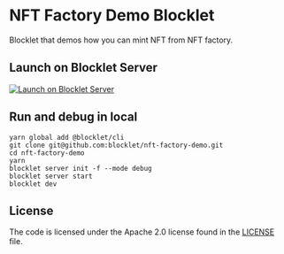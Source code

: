 # NFT Factory Demo Blocklet

Blocklet that demos how you can mint NFT from NFT factory.

## Launch on Blocklet Server

[![Launch on Blocklet Server](https://assets.arcblock.io/icons/launch_on_blocklet_server.svg)](https://install.arcblock.io/?action=blocklet-install&meta_url=https%3A%2F%2Fgithub.com%2Fblocklet%2Fnft-factory-demo%2Freleases%2Fdownload%2Fv0.7.2%2Fblocklet.json)

## Run and debug in local

```shell
yarn global add @blocklet/cli
git clone git@github.com:blocklet/nft-factory-demo.git
cd nft-factory-demo
yarn
blocklet server init -f --mode debug
blocklet server start
blocklet dev
```

## License

The code is licensed under the Apache 2.0 license found in the
[LICENSE](LICENSE) file.
